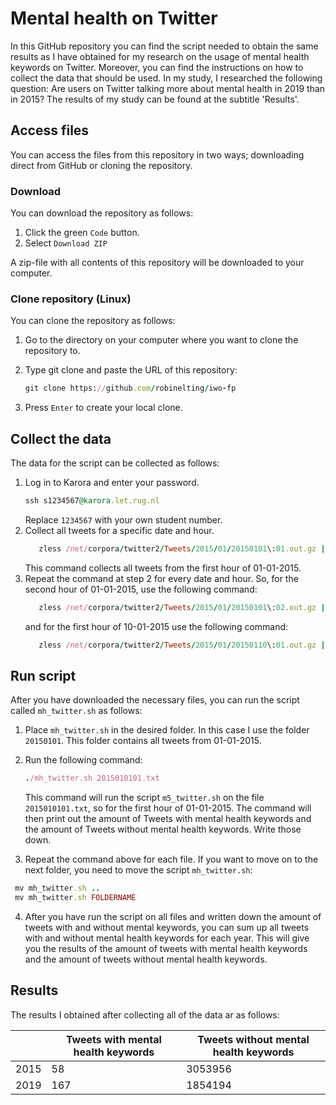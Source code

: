 # Mental health on Twitter

In this GitHub repository you can find the script needed to obtain the same results as I have obtained for my research on the usage of mental health keywords on Twitter. Moreover, you can find the instructions on how to collect the data that should be used. In my study, I researched the following question: Are users on Twitter talking more about mental health in 2019 than in 2015? The results of my study can be found at the subtitle 'Results'.

## Access files
You can access the files from this repository in two ways; downloading direct from GitHub or cloning the repository.

### Download
You can download the repository as follows:
1. Click the green `Code` button.
2. Select `Download ZIP`

A zip-file with all contents of this repository will be downloaded to your computer.

### Clone repository (Linux)
You can clone the repository as follows:
1. Go to the directory on your computer where you want to clone the repository to.
2. Type git clone and paste the URL of this repository:
   
   ```ruby
   git clone https://github.com/robinelting/iwo-fp
   ```
3. Press `Enter` to create your local clone.

## Collect the data
The data for the script can be collected as follows:
1. Log in to Karora and enter your password.
   ```ruby
   ssh s1234567@karora.let.rug.nl
   ```
   Replace `1234567` with your own student number.
2. Collect all tweets for a specific date and hour.
   ```ruby
      zless /net/corpora/twitter2/Tweets/2015/01/20150101\:01.out.gz | /net/corpora/twitter2/tools/tweet2tab -i text
   ```
   This command collects all tweets from the first hour of 01-01-2015.
3. Repeat the command at step 2 for every date and hour. So, for the second hour of 01-01-2015, use the following command:
   ```ruby
      zless /net/corpora/twitter2/Tweets/2015/01/20150101\:02.out.gz | /net/corpora/twitter2/tools/tweet2tab -i text
   ```
   and for the first hour of 10-01-2015 use the following command:
   ```ruby
      zless /net/corpora/twitter2/Tweets/2015/01/20150110\:01.out.gz | /net/corpora/twitter2/tools/tweet2tab -i text
   ```

## Run script
After you have downloaded the necessary files, you can run the script called `mh_twitter.sh` as follows:
1. Place `mh_twitter.sh` in the desired folder. In this case I use the folder `20150101`. This folder contains all tweets from 01-01-2015.
2. Run the following command:

   ```ruby
   ./mh_twitter.sh 2015010101.txt
   ```
   This command will run the script `m5_twitter.sh` on the file `2015010101.txt`, so for the first hour of 01-01-2015. The command will then print out the amount of Tweets with    mental health keywords and the amount of Tweets without mental health keywords. Write those down.
3. Repeat the command above for each file. If you want to move on to the next folder, you need to move the script `mh_twitter.sh`:
  ```ruby
   mv mh_twitter.sh ..
   mv mh_twitter.sh FOLDERNAME
   ```
4. After you have run the script on all files and written down the amount of tweets with and without mental keywords, you can sum up all tweets with and without mental health keywords for each year. This will give you the results of the amount of tweets with mental health keywords and the amount    of tweets without mental health keywords.

## Results
The results I obtained after collecting all of the data ar as follows:

|  | Tweets with mental health keywords | Tweets without mental health keywords
| ------------- | ------------- |------------- |
| 2015  | 58  | 3053956 |
| 2019  | 167  | 1854194 |



